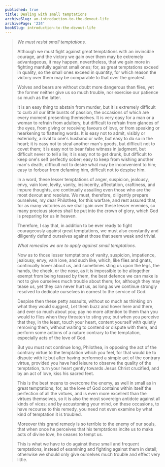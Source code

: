 ```yaml
---
published: true
title: Dealing with small temptations
archiveSlug: an-introduction-to-the-devout-life
archivePage: '234'
bookSlug: introduction-to-the-devout-life
---
```


> *We must resist small temptations.*
>
> Although we must fight against great temptations with an invincible courage, and the victory we gain over them may be extremely advantageous, it may happen, nevertheless, that we gain more in fighting manfully against small ones; for, as great temptations exceed in quality, so the small ones exceed in quantity, for which reason the victory over them may be comparable to that over the greatest.
>
> Wolves and bears are without doubt more dangerous than flies, yet the former neither give us so much trouble, nor exercise our patience so much as the latter.
>
> It is an easy thing to abstain from murder, but it is extremely difficult to curb all our little bursts of passion, the occasions of which are every moment presenting themselves. It is very easy for a man or a woman to refrain from adultery, but difficult to refrain from glances of the eyes, from giving or receiving favours of love, or from speaking or hearkening to flattering words. It is easy not to admit, visibly or exteriorly, a rival to one's husband or wife, but easy to do so in the heart; it is easy not to steal another man's goods, but difficult not to covet them; it is easy not to bear false witness in judgment, but difficult never to tell a lie; it is easy not to get drunk, but difficult to keep one's self perfectly sober; easy to keep from wishing another man's death, difficult not to desire what may be inconvenient to him; easy to forbear from defaming him, difficult not to despise him.
>
> In a word, these lesser temptations of anger, suspicion, jealousy, envy, vain love, levity, vanity, insincerity, affectation, craftiness, and impure thoughts, are continually assailing even those who are the most devout and resolute. We must, therefore, diligently prepare ourselves, my dear Philothea, for this warfare, and rest assured that, for as many victories as we shall gain over these lesser enemies, so many precious stones shall be put into the crown of glory, which God is preparing for us in heaven.
>
> Therefore, I say that, in addition to be ever ready to fight courageously against great temptations, we must also constantly and diligently defend ourselves against those that seem weak and trivial.
>
> *What remedies we are to apply against small temptations.*
>
> Now as to those lesser temptations of vanity, suspicion, impatience, jealousy, envy, vain love, and such like, which, like flies and gnats, continually hover about us, and sometimes sting us upon the legs, the hands, the cheek, or the nose, as it is impossible to be altogether exempt from being teased by them, the best defence we can make is not to give ourselves much trouble about them; for, although they may tease us, yet they can never hurt us, as long as we continue strongly resolved to dedicate ourselves in earnest to the service of God.
>
> Despise then these petty assaults, without so much as thinking on what they would suggest, Let them buzz and hover here and there, and ever so much about you; pay no more attention to them than you would to flies when they threaten to sting you; but when you perceive that they, in the least, touch your heart, content yourself with quietly removing them, without waiting to contend or dispute with them, and perform some actions of a nature contrary to the temptation, especially acts of the love of God.
>
> But you must not continue long, Philothea, in opposing the act of the contrary virtue to the temptation which you feel, for that would be to dispute with it; but after having performed a simple act of the contrary virtue, provided you have had leisure to observe the quality of the temptation, turn your heart gently towards Jesus Christ crucified, and by an act of love, kiss his sacred feet.
>
> This is the best means to overcome the enemy, as well in small as in great temptations; for, as the love of God contains within itself the perfection of all the virtues, and is even more excellent than the virtues themselves, so it is also the most sovereign antidote against all kinds of vices; and by accustoming your mind, on these occasions, to have recourse to this remedy, you need not even examine by what kind of temptation it is troubled.
>
> Moreover this grand remedy is so terrible to the enemy of our souls, that when once he perceives that his temptations incite us to make acts of divine love, he ceases to tempt us.
>
> This is what we have to do against these small and frequent temptations, instead of examining and fighting against them in detail; otherwise we should only give ourselves much trouble and effect very little.
